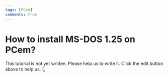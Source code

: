 ```yaml
---
tags: [PCem]
comments: true
---
```


# How to install MS-DOS 1.25 on PCem?

This tutorial is not yet written. Please help us to write it. Click the edit button above to help us. 👆